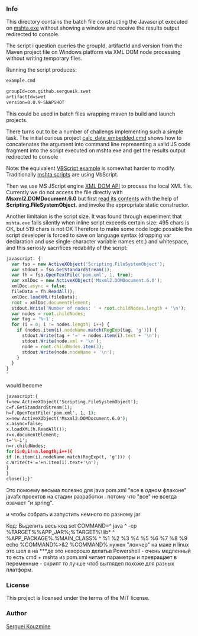 ### Info

This directory contains
the batch file constructing the Javascript
executed on [mshta.exe](https://technet.microsoft.com/en-us/library/ee692768.aspx) without showing a window and receive the results output redirected to console.

The script i question queries the groupId, artifactId and version from the Maven project file on Windows platform via
XML DOM node processing without writing temporary files.

Running the script produces:
```cmd
example.cmd

groupId=com.github.sergueik.swet
artifactId=swet
version=0.0.9-SNAPSHOT
```
This could be used in batch files wrapping maven to build and launch projects.

There turns out to be a number of challengs implementing such a simple task.
The initial curious project [calc_date_embedded.cmd](https://github.com/gregzakh/notes/commit/7ad26f7d86996e66823c1c52a79289cc02137a60#diff-cbc7d950b3d9a90762d5544e0ffa5bcd)
shows how to concatenates the argument into command line representing a valid JS code fragment
into the script executed on mshta.exe and get the results output redirected to console

Note: the equivalent [VBScript example](https://stackoverflow.com/questions/28134997/can-i-run-vbscript-commands-directly-from-the-command-line-i-e-without-a-vbs-f?utm_medium=organic&utm_source=google_rich_qa&utm_campaign=google_rich_qa)
is somewhat harder to modify. Traditionally [mshta scripts](http://www.robvanderwoude.com/htaexamples.php) are using VbScript.

Then we use MS JScript engine [XML DOM API](https://msdn.microsoft.com/en-us/library/ms759095(v=vs.85).aspx)
to process the local XML file.
Currently we do not access the file  directly with __Msxml2.DOMDocument.6.0__
but first [read its  contents](https://www.powerobjects.com/2008/09/02/69/) with the help of __Scripting.FileSystemObject__.
and invoke the appropriate static constructor.

Another limitaion is the script size. It was found through experiment that
`mshta.exe` fails silently when inline script exceeds certain size: 495 chars is OK, but 519 chars is not OK
Therefore to make some node logic  possible the script developer is forced to
save on language syntax (dropping var declaration  and use single-character variable names etc.)
and whitespace, and this seriosly sacrifices redability of the script:

```javascript
javascript: {
  var fso = new ActiveXObject('Scripting.FileSystemObject');
  var stdout = fso.GetStandardStream(1);
  var fh = fso.OpenTextFile('pom.xml', 1, true);
  var xmlDoc = new ActiveXObject('Msxml2.DOMDocument.6.0');
  xmlDoc.async = false;
  fileData = fh.ReadAll();
  xmlDoc.loadXML(fileData);
  root = xmlDoc.documentElement;
  stdout.Write('Number of nodes: ' + root.childNodes.length + '\n');
  var nodes = root.childNodes;
  var tag = '%~1';
  for (i = 0; i != nodes.length; i++) {
    if (nodes.item(i).nodeName.match(RegExp(tag, 'g'))) {
      stdout.Write(tag + '=' + nodes.item(i).text + '\n');
      stdout.Write(node.xml + '\n');
      node = root.childNodes.item(3);
      stdout.Write(node.nodeName + '\n');
    }
  }
}
"

```
would become
```cmd
javascript:{
f=new ActiveXObject('Scripting.FileSystemObject');
c=f.GetStandardStream(1);
h=f.OpenTextFile('pom.xml', 1, 1);
x=new ActiveXObject('Msxml2.DOMDocument.6.0');
x.async=false;
x.loadXML(h.ReadAll());
r=x.documentElement;
t='%~1';
n=r.childNodes;
for(i=0;i!=n.length;i++){
if (n.item(i).nodeName.match(RegExp(t, 'g'))) {
c.Write(t+'='+n.item(i).text+'\n');
}
}
close();}"
```

Это помоему весьма полезно для java pom.xml "все в одном флаконе" javafx проектов на стадии разработки . потому что "все" не всегда озачает "и spring".

и чтобы собрать и запустить немного по разному jar 

Код: Выделить весь код
set COMMAND=^
java ^
  -cp %TARGET%\%APP_JAR%;%TARGET%\lib\* ^
  %APP_PACKAGE%.%MAIN_CLASS% ^
  %1 %2 %3 %4 %5 %6 %7 %8 %9
echo %COMMAND%>&2
%COMMAND%
нужен "лончер"
на маке и linux это шел а на ***де это нехорошо делатьв Powershell - очень медленный
то есть cmd + mshta из pom.xml читает параметры и превращает в переменные - скрипт то лучше чтоб выглядел похоже для разных платформ.

### License
This project is licensed under the terms of the MIT license.

### Author
[Serguei Kouzmine](kouzmine_serguei@yahoo.com)

